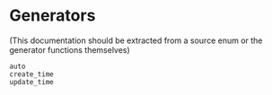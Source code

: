 # Generators

(This documentation should be extracted from a source enum or the generator functions themselves)

```ontol
auto
create_time
update_time
```
